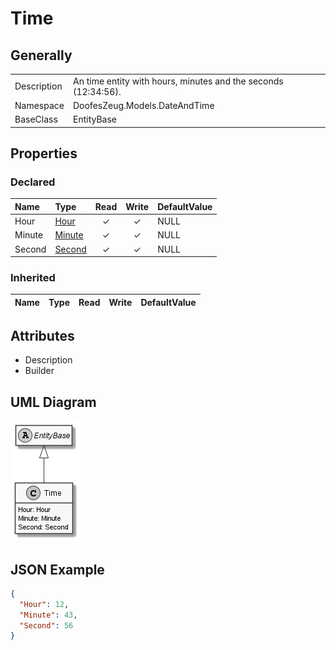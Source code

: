 ﻿# Time

## Generally

|||
|:-|:-|
|Description|An time entity with hours, minutes and the seconds (12:34:56).|
|Namespace|DoofesZeug.Models.DateAndTime|
|BaseClass|EntityBase|

## Properties

### Declared

|Name|Type|Read|Write|DefaultValue|
|:---|:---|:--:|:---:|:-----------|
|Hour|[Hour](../../Models/DoofesZeug.Models.DateAndTime.Part.Time/Hour.md)|&#x2713;|&#x2713;|NULL|
|Minute|[Minute](../../Models/DoofesZeug.Models.DateAndTime.Part.Time/Minute.md)|&#x2713;|&#x2713;|NULL|
|Second|[Second](../../Models/DoofesZeug.Models.DateAndTime.Part.Time/Second.md)|&#x2713;|&#x2713;|NULL|

### Inherited

|Name|Type|Read|Write|DefaultValue|
|:---|:---|:--:|:---:|:-----------|

## Attributes

- Description
- Builder

## UML Diagram

![Time.png](./Time.png "Time")

## JSON Example

```json
{
  "Hour": 12,
  "Minute": 43,
  "Second": 56
}
```

